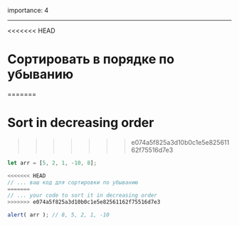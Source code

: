 importance: 4

---

<<<<<<< HEAD
# Сортировать в порядке по убыванию
=======
# Sort in decreasing order
>>>>>>> e074a5f825a3d10b0c1e5e82561162f75516d7e3

```js
let arr = [5, 2, 1, -10, 8];

<<<<<<< HEAD
// ... ваш код для сортировки по убыванию
=======
// ... your code to sort it in decreasing order
>>>>>>> e074a5f825a3d10b0c1e5e82561162f75516d7e3

alert( arr ); // 8, 5, 2, 1, -10
```


